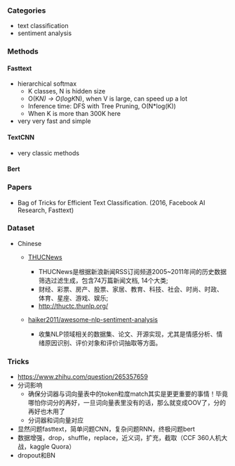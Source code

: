 
### Categories
- text classification
- sentiment analysis


### Methods
#### Fasttext
- hierarchical softmax
    - K classes, N is hidden size
    - O(K*N) -> O(logK*N), when V is large, can speed up a lot
    - Inference time: DFS with Tree Pruning, O(N*log(K))
    - When K is more than 300K here
- very very fast and simple

#### TextCNN
- very classic methods


#### Bert


### Papers
- Bag of Tricks for Efficient Text Classification. (2016, Facebook AI Research, Fasttext)



### Dataset
- Chinese
    - [THUCNews](https://aistudio.baidu.com/aistudio/competition/detail/10)
        - THUCNews是根据新浪新闻RSS订阅频道2005~2011年间的历史数据筛选过滤生成，包含74万篇新闻文档, 14个大类; 
        - 财经、彩票、房产、股票、家居、教育、科技、社会、时尚、时政、体育、星座、游戏、娱乐;
        - http://thuctc.thunlp.org/
    
    - [haiker2011/awesome-nlp-sentiment-analysis](https://github.com/haiker2011/awesome-nlp-sentiment-analysis)
        - 收集NLP领域相关的数据集、论文、开源实现，尤其是情感分析、情绪原因识别、评价对象和评价词抽取等方面。
  

### Tricks
- https://www.zhihu.com/question/265357659
- 分词影响
    - 确保分词器与词向量表中的token粒度match其实是更更重要的事情！毕竟哪怕你词分的再好，一旦词向量表里没有的话，那么就变成OOV了，分的再好也木用了
    - 分词器和词向量对应
- 显然问题fasttext，简单问题CNN，复杂问题RNN，终极问题bert
- 数据增强，drop，shuffle，replace，近义词，扩充，截取（CCF 360人机大战，kaggle Quora）
- dropout和BN
